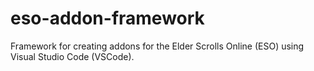 # eso-addon-framework
Framework for creating addons for the Elder Scrolls Online (ESO) using Visual Studio Code (VSCode).
